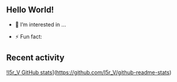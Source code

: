 ## Hello World!

- 👀 I’m interested in ...

- ⚡ Fun fact: 

## Recent activity

[!I5r_V GitHub stats](https://github-readme-stats.vercel.app/api?username=I5r_V)](https://github.com/I5r_V/github-readme-stats)



